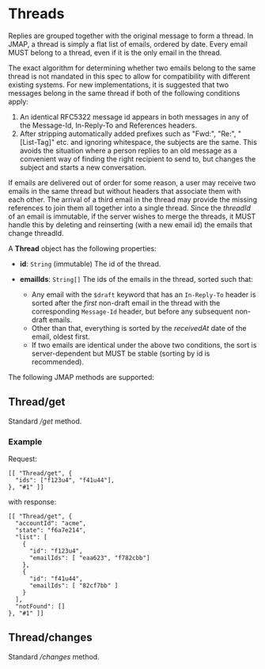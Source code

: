 # Threads

Replies are grouped together with the original message to form a thread. In JMAP, a thread is simply a flat list of emails, ordered by date. Every email MUST belong to a thread, even if it is the only email in the thread.

The exact algorithm for determining whether two emails belong to the same thread is not mandated in this spec to allow for compatibility with different existing systems. For new implementations, it is suggested that two messages belong in the same thread if both of the following conditions apply:

  1. An identical RFC5322 message id appears in both messages in any of the
     Message-Id, In-Reply-To and References headers.
  2. After stripping automatically added prefixes such as "Fwd:", "Re:",
     "[List-Tag]" etc. and ignoring whitespace, the subjects are the same. This avoids the situation where a person replies to an old message as a convenient way of finding the right recipient to send to, but changes the subject and starts a new conversation.

If emails are delivered out of order for some reason, a user may receive two emails in the same thread but without headers that associate them with each other. The arrival of a third email in the thread may provide the missing references to join them all together into a single thread. Since the *threadId* of an email is immutable, if the server wishes to merge the threads, it MUST handle this by deleting and reinserting (with a new email id) the emails that change threadId.

A **Thread** object has the following properties:

- **id**: `String` (immutable)
  The id of the thread.
- **emailIds**: `String[]`
  The ids of the emails in the thread, sorted such that:

    - Any email with the `$draft` keyword that has an `In-Reply-To` header is sorted after the *first* non-draft email in the thread with the corresponding `Message-Id` header, but before any subsequent non-draft emails.
    - Other than that, everything is sorted by the *receivedAt* date of the email, oldest first.
    - If two emails are identical under the above two conditions, the sort is server-dependent but MUST be stable (sorting by id is recommended).

The following JMAP methods are supported:

## Thread/get

Standard */get* method.

### Example

Request:

    [[ "Thread/get", {
      "ids": ["f123u4", "f41u44"],
    }, "#1" ]]

with response:

    [[ "Thread/get", {
      "accountId": "acme",
      "state": "f6a7e214",
      "list": [
        {
          "id": "f123u4",
          "emailIds": [ "eaa623", "f782cbb"]
        },
        {
          "id": "f41u44",
          "emailIds": [ "82cf7bb" ]
        }
      ],
      "notFound": []
    }, "#1" ]]

## Thread/changes

Standard */changes* method.
